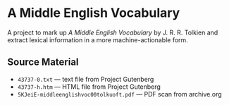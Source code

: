 # A Middle English Vocabulary

A project to mark up _A Middle English Vocabulary_ by J. R. R. Tolkien and extract lexical information in a more machine-actionable form.


## Source Material

* `43737-0.txt` — text file from Project Gutenberg
* `43737-h.htm` — HTML file from Project Gutenberg
* `5KJeiE-middleenglishvoc00tolkuoft.pdf` — PDF scan from archive.org
